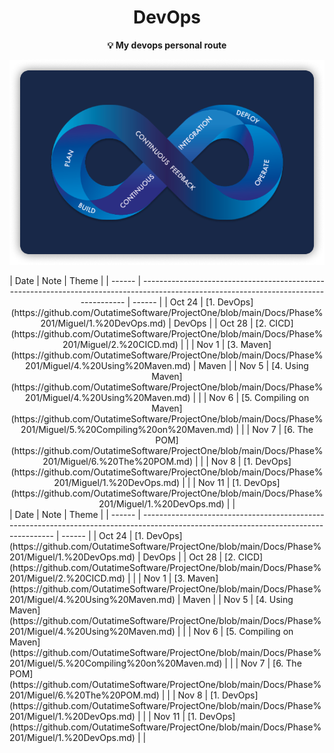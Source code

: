 <div align="center">
    <h1>DevOps</h1>
    <b>💡 My devops personal route </b>
</div>

<p align="center">
  <img src="https://github.com/OutatimeSoftware/ProjectOne/blob/main/Img/devops_0.png">
</p>

<div align="center">
| Date   | Note                                                                                                                                   | Theme  |
| ------ | -------------------------------------------------------------------------------------------------------------------------------------- | ------ |
| Oct 24 | [1. DevOps](https://github.com/OutatimeSoftware/ProjectOne/blob/main/Docs/Phase%201/Miguel/1.%20DevOps.md)                             | DevOps |
| Oct 28 | [2. CICD](https://github.com/OutatimeSoftware/ProjectOne/blob/main/Docs/Phase%201/Miguel/2.%20CICD.md)                                 |        |
| Nov 1  | [3. Maven](https://github.com/OutatimeSoftware/ProjectOne/blob/main/Docs/Phase%201/Miguel/4.%20Using%20Maven.md)                       | Maven  |
| Nov 5  | [4. Using Maven](https://github.com/OutatimeSoftware/ProjectOne/blob/main/Docs/Phase%201/Miguel/4.%20Using%20Maven.md)                 |        |
| Nov 6  | [5. Compiling on Maven](https://github.com/OutatimeSoftware/ProjectOne/blob/main/Docs/Phase%201/Miguel/5.%20Compiling%20on%20Maven.md) |        |
| Nov 7  | [6. The POM](https://github.com/OutatimeSoftware/ProjectOne/blob/main/Docs/Phase%201/Miguel/6.%20The%20POM.md)                         |        |
| Nov 8  | [1. DevOps](https://github.com/OutatimeSoftware/ProjectOne/blob/main/Docs/Phase%201/Miguel/1.%20DevOps.md)                             |        |
| Nov 11 | [1. DevOps](https://github.com/OutatimeSoftware/ProjectOne/blob/main/Docs/Phase%201/Miguel/1.%20DevOps.md)                             |        |
</div>
| Date   | Note                                                                                                                                   | Theme  |
| ------ | -------------------------------------------------------------------------------------------------------------------------------------- | ------ |
| Oct 24 | [1. DevOps](https://github.com/OutatimeSoftware/ProjectOne/blob/main/Docs/Phase%201/Miguel/1.%20DevOps.md)                             | DevOps |
| Oct 28 | [2. CICD](https://github.com/OutatimeSoftware/ProjectOne/blob/main/Docs/Phase%201/Miguel/2.%20CICD.md)                                 |        |
| Nov 1  | [3. Maven](https://github.com/OutatimeSoftware/ProjectOne/blob/main/Docs/Phase%201/Miguel/4.%20Using%20Maven.md)                       | Maven  |
| Nov 5  | [4. Using Maven](https://github.com/OutatimeSoftware/ProjectOne/blob/main/Docs/Phase%201/Miguel/4.%20Using%20Maven.md)                 |        |
| Nov 6  | [5. Compiling on Maven](https://github.com/OutatimeSoftware/ProjectOne/blob/main/Docs/Phase%201/Miguel/5.%20Compiling%20on%20Maven.md) |        |
| Nov 7  | [6. The POM](https://github.com/OutatimeSoftware/ProjectOne/blob/main/Docs/Phase%201/Miguel/6.%20The%20POM.md)                         |        |
| Nov 8  | [1. DevOps](https://github.com/OutatimeSoftware/ProjectOne/blob/main/Docs/Phase%201/Miguel/1.%20DevOps.md)                             |        |
| Nov 11 | [1. DevOps](https://github.com/OutatimeSoftware/ProjectOne/blob/main/Docs/Phase%201/Miguel/1.%20DevOps.md)                             |        |
